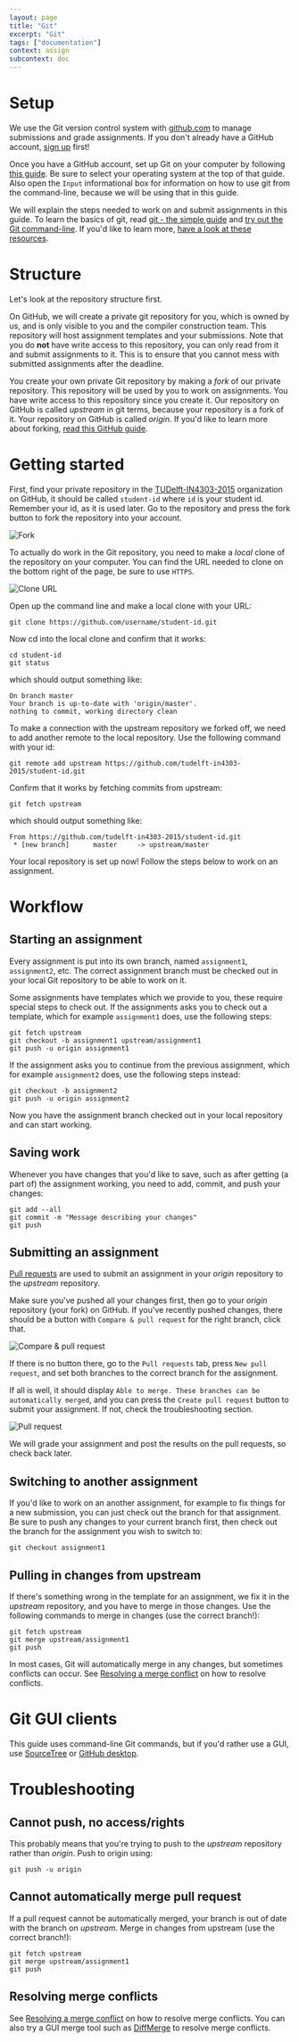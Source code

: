 ```yaml
---
layout: page
title: "Git"
excerpt: "Git"
tags: ["documentation"]
context: assign
subcontext: doc
---
```


# Setup

We use the Git version control system with [github.com](https://github.com) to manage submissions and grade assignments. If you don't already have a GitHub account, [sign up](https://github.com/signup) first!

Once you have a GitHub account, set up Git on your computer by following [this guide](https://help.github.com/articles/set-up-git/). Be sure to select your operating system at the top of that guide. Also open the `Input` informational box for information on how to use git from the command-line, because we will be using that in this guide.

We will explain the steps needed to work on and submit assignments in this guide. To learn the basics of git, read [git - the simple guide](http://rogerdudler.github.io/git-guide/) and [try out the Git command-line](https://try.github.io/). If you'd like to learn more, [have a look at these resources](https://help.github.com/articles/good-resources-for-learning-git-and-github/).


# Structure

Let's look at the repository structure first.

On GitHub, we will create a private git repository for you, which is owned by us, and is only visible to you and the compiler construction team. This repository will host assignment templates and your submissions. Note that you do **not** have write access to this repository, you can only read from it and submit assignments to it. This is to ensure that you cannot mess with submitted assignments after the deadline.

You create your own private Git repository by making a *fork* of our private repository. This repository will be used by you to work on assignments. You have write access to this repository since you create it. Our repository on GitHub is called *upstream* in git terms, because your repository is a fork of it. Your repository on GitHub is called *origin*. If you'd like to learn more about forking, [read this GitHub guide](https://help.github.com/articles/fork-a-repo/).


# Getting started

First, find your private repository in the [TUDelft-IN4303-2015](https://github.com/orgs/TUDelft-IN4303-2015) organization on GitHub, it should be called `student-id` where `id` is your student id. Remember your id, as it is used later. Go to the repository and press the fork button to fork the repository into your account.

![Fork](https://camo.githubusercontent.com/a67a2699e627d522bfb0da1537a79a5546ded10c/68747470733a2f2f6769746875622d696d616765732e73332e616d617a6f6e6177732e636f6d2f68656c702f7265706f7369746f72792f666f726b5f627574746f6e2e6a7067)

To actually do work in the Git repository, you need to make a *local* clone of the repository on your computer. You can find the URL needed to clone on the bottom right of the page, be sure to use `HTTPS`.

![Clone URL](/images/clone_url.png)

Open up the command line and make a local clone with your URL:

```shell
git clone https://github.com/username/student-id.git
```

Now cd into the local clone and confirm that it works:

```shell
cd student-id
git status
```

which should output something like:

```shell
On branch master
Your branch is up-to-date with 'origin/master'.
nothing to commit, working directory clean
```

To make a connection with the upstream repository we forked off, we need to add another remote to the local repository. Use the following command with your id:

```shell
git remote add upstream https://github.com/tudelft-in4303-2015/student-id.git
```

Confirm that it works by fetching commits from upstream:

```shell
git fetch upstream
```

which should output something like:

```shell
From https://github.com/tudelft-in4303-2015/student-id.git
 * [new branch]      master     -> upstream/master
```

Your local repository is set up now! Follow the steps below to work on an assignment.


# Workflow

## Starting an assignment

Every assignment is put into its own branch, named `assignment1`, `assignment2`, etc.
The correct assignment branch must be checked out in your local Git repository to be able to work on it.

Some assignments have templates which we provide to you, these require special steps to check out.
If the assignments asks you to check out a template, which for example `assignment1` does, use the following steps:

```shell
git fetch upstream
git checkout -b assignment1 upstream/assignment1
git push -u origin assignment1
```

If the assignment asks you to continue from the previous assignment, which for example `assignment2` does, use the following steps instead:

```
git checkout -b assignment2
git push -u origin assignment2
```

Now you have the assignment branch checked out in your local repository and can start working.


## Saving work

Whenever you have changes that you'd like to save, such as after getting (a part of) the assignment working, you need to add, commit, and push your changes:

```
git add --all
git commit -m "Message describing your changes"
git push
```


## Submitting an assignment

[Pull requests](https://help.github.com/articles/using-pull-requests/) are used to submit an assignment in your *origin* repository to the *upstream* repository.

Make sure you've pushed all your changes first, then go to your *origin* repository (your fork) on GitHub.
If you've recently pushed changes, there should be a button with `Compare & pull request` for the right branch, click that.

![Compare & pull request](/images/create_pullrequest.png)

If there is no button there, go to the `Pull requests` tab, press `New pull request`, and set both branches to the correct branch for the assignment.

If all is well, it should display `Able to merge. These branches can be automatically merged`, and you can press the `Create pull request` button to submit your assignment. If not, check the troubleshooting section.

![Pull request](/images/pullrequest.png)

We will grade your assignment and post the results on the pull requests, so check back later.


## Switching to another assignment

If you'd like to work on an another assignment, for example to fix things for a new submission, you can just check out the branch for that assignment.
Be sure to push any changes to your current branch first, then check out the branch for the assignment you wish to switch to:

```shell
git checkout assignment1
```

## Pulling in changes from upstream

If there's something wrong in the template for an assignment, we fix it in the *upstream* repository, and you have to merge in those changes.
Use the following commands to merge in changes (use the correct branch!):

```shell
git fetch upstream
git merge upstream/assignment1
git push
```

In most cases, Git will automatically merge in any changes, but sometimes conflicts can occur. See [Resolving a merge conflict](https://help.github.com/articles/resolving-a-merge-conflict-from-the-command-line/) on how to resolve conflicts.


# Git GUI clients

This guide uses command-line Git commands, but if you'd rather use a GUI, use [SourceTree](https://www.sourcetreeapp.com/) or [GitHub desktop](https://desktop.github.com/).


# Troubleshooting

## Cannot push, no access/rights

This probably means that you're trying to push to the *upstream* repository rather than *origin*. Push to origin using:

```shell
git push -u origin
```

## Cannot automatically merge pull request

If a pull request cannot be automatically merged, your branch is out of date with the branch on *upstream*.
Merge in changes from upstream (use the correct branch!):

```shell
git fetch upstream
git merge upstream/assignment1
git push
```

## Resolving merge conflicts

See [Resolving a merge conflict](https://help.github.com/articles/resolving-a-merge-conflict-from-the-command-line/) on how to resolve merge conflicts.
You can also try a GUI merge tool such as [DiffMerge](https://sourcegear.com/diffmerge/) to resolve merge conflicts.
